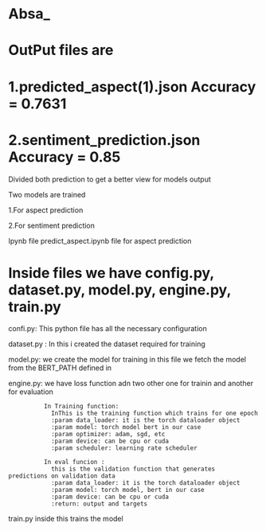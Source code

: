 # Absa_

# OutPut files are 

# 1.predicted_aspect(1).json Accuracy = 0.7631

# 2.sentiment_prediction.json Accuracy = 0.85

Divided both prediction to get a better view for models output

Two models are trained 

  1.For aspect prediction
  
  2.For sentiment prediction
  
 Ipynb file predict_aspect.ipynb file for aspect prediction
 
 # Inside files we have config.py, dataset.py, model.py, engine.py, train.py
 
 confi.py: This python file has all the necessary configuration
 
 
 dataset.py : In this i created the dataset required for training 
 
 
 model.py: we create the model for training in this file
         we fetch the model from the BERT_PATH defined in
         
         
 engine.py: we have loss function adn two other one for trainin and another for evaluation
 
              In Training function:
                InThis is the training function which trains for one epoch 
                :param data_loader: it is the torch dataloader object  
                :param model: torch model bert in our case 
                :param optimizer: adam, sgd, etc 
                :param device: can be cpu or cuda  
                :param scheduler: learning rate scheduler 
                
              In eval funcion :
                this is the validation function that generates  predictions on validation data 
                :param data_loader: it is the torch dataloader object 
                :param model: torch model, bert in our case  
                :param device: can be cpu or cuda 
                :return: output and targets 

train.py 
 inside this trains the model  
 
 

            
